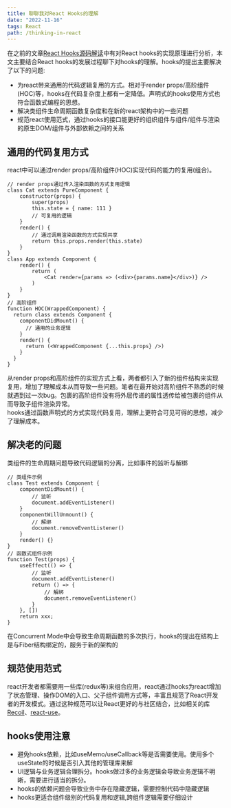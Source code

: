 ```yaml
---
title: 聊聊我对React Hooks的理解
date: "2022-11-16"
tags: React
path: /thinking-in-react
---
```


在之前的文章[React Hooks源码解读](https://icantunderstand.github.io/blog/react-hooks)中有对React hooks的实现原理进行分析，本文主要结合React hooks的发展过程聊下对hooks的理解。hooks的提出主要解决了以下的问题:  
* 为react带来通用的代码逻辑复用的方式。相对于render props/高阶组件(HOC)等，hooks在代码复杂度上都有一定降低。声明式的hooks使用方式也符合函数式编程的思想。  
* 解决类组件生命周期函数复杂度和在新的react架构中的一些问题  
* 规范react使用范式，通过hooks的接口能更好的组织组件与组件/组件与渲染的原生DOM/组件与外部依赖之间的关系


## 通用的代码复用方式
react中可以通过render props/高阶组件(HOC)实现代码的能力的复用(组合)。

    // render props通过传入渲染函数的方式复用逻辑
    class Cat extends PureComponent {
        constructor(props) {
            super(props)
            this.state = { name: 111 }
            // 可复用的逻辑
        }
        render() {
            // 通过调用渲染函数的方式实现共享
            return this.props.render(this.state)
        }
    }
    class App extends Component {
        render() {
            return (
                <Cat render={params => (<div>{params.name}</div>)} />
            )
        }
    }
    // 高阶组件
    function HOC(WrappedComponent) {
      return class extends Component {
        componentDidMount() {
          // 通用的业务逻辑
        }
        render() {
          return (<WrappedComponent {...this.props} />)
        }
      }
    }

从render props和高阶组件的实现方式上看，两者都引入了新的组件结构来实现复用，增加了理解成本从而导致一些问题。笔者在最开始对高阶组件不熟悉的时候就遇到过一次bug。包裹的高阶组件没有将外层传递的属性透传给被包裹的组件从而导致子组件渲染异常。  
hooks通过函数声明式的方式实现代码复用，理解上更符合可见可得的思想，减少了理解成本。

## 解决老的问题
类组件的生命周期问题导致代码逻辑的分离，比如事件的监听与解绑


    // 类组件示例
    class Test extends Component {
        componentDidMount() {
            // 监听
            document.addEventListener()
        }
        componentWillUnmount() {
            // 解绑
            document.removeEventListener()
        }
        render() {}
    }
    // 函数式组件示例
    function Test(props) {
        useEffect(() => {
            // 监听
            document.addEventListener()
            return () => {
                // 解绑
                document.removeEventListener()
            }
        }, [])
        return xxx;
    }
在Concurrent Mode中会导致生命周期函数的多次执行，hooks的提出在结构上是与Fiber结构绑定的，服务于新的架构的

## 规范使用范式
react开发者都需要用一些库(redux等)来组合应用，react通过hooks为react增加了状态管理、操作DOM的入口、父子组件调用方式等，丰富且规范了React开发者的开发模式。通过这种规范可以让React更好的与社区结合，比如相关的库[Recoil](https://github.com/facebookexperimental/Recoil)、[react-use](https://github.com/streamich/react-use)。

## hooks使用注意
* 避免hooks依赖，比如useMemo/useCallback等是否需要使用。使用多个useState的时候是否引入其他的管理库来解
* UI逻辑与业务逻辑合理拆分。hooks做过多的业务逻辑会导致业务逻辑不明晰，需要进行适当的拆分。
* hooks的依赖问题会导致业务中存在隐藏逻辑，需要控制代码中隐藏逻辑
* hooks更适合组件级别的代码复用和逻辑,跨组件逻辑需要仔细设计